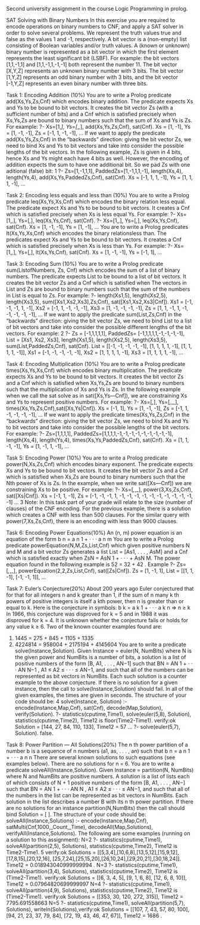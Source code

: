 Second university assignment in the course Logic Programming in prolog.

SAT Solving with Binary Numbers
In this exercise you are required to encode operations on binary numbers to CNF,
and apply a SAT solver in order to solve several problems.
We represent the truth values true and false as the values 1 and -1, respectively. A bit vector is a (non-empty) list consisting of Boolean variables and/or
truth values. A (known or unknown) binary number is represented as a bit vector
in which the first element represents the least significant bit (LSBF). For example:
the bit vectors [1,1,-1,1] and [1,1,-1,1,-1,-1] both represent the number 11. The bit
vector [X,Y,Z] represents an unknown binary number with 3 bits. The bit vector
[1,Y,Z] represents an odd binary number with 3 bits, and the bit vector [-1,Y,Z]
represents an even binary number with three bits.


Task 1: Encoding Addition (10%)
You are to write a Prolog predicate add(Xs,Ys,Zs,Cnf) which encodes binary addition. The predicate expects Xs and Ys to be bound to bit vectors. It creates the
bit vector Zs (with a sufficient number of bits) and a Cnf which is satisfied precisely
when Xs,Ys,Zs are bound to binary numbers such that the sum of Xs and Ys is Zs.
For example:
?- Xs=[1,_], Ys=[_,_,_], add(Xs,Ys,Zs,Cnf), sat(Cnf).
Xs = [1, -1],
Ys = [1, -1, -1],
Zs = [-1, 1, -1, -1],
...
If we want to apply the predicate add(Xs,Ys,Zs,Cnf) in the “backwards” direction: giving the bit vector Zs, we need to bind Xs and Ys to bit vectors and take
into consider the possible lengths of the bit vectors. In the following example, Zs
is given in 4 bits, hence Xs and Ys might each have 4 bits as well. However, the
encoding of addition expects the sum to have one additional bit. So we pad Zs with
one aditional (false) bit:
1
?- Zs=[1,-1,1,1], PaddedZs=[1,-1,1,1,-1], length(Xs,4), length(Ys,4),
add(Xs,Ys,PaddedZs,Cnf), sat(Cnf).
Xs = [-1, 1, 1, -1],
Ys = [1, 1, 1, -1],
...


Task 2: Encoding less equals and less than (10%)
You are to write a Prolog predicate leq(Xs,Ys,Xs,Cnf) which encodes the binary
relation less equal. The predicate expect Xs and Ys to be bound to bit vectors. It
creates a Cnf which is satisfied precisely when Xs is less equal Ys. For example:
?- Xs=[1,_,_], Ys=[_,_], leq(Xs,Ys,Cnf), sat(Cnf).
?- Xs=[1,_,_], Ys=[_,_], leq(Xs,Ys,Cnf), sat(Cnf).
Xs = [1, -1, -1],
Ys = [1, -1],
...
You are to write a Prolog predicates lt(Xs,Ys,Xs,Cnf) which encodes the binary
relationsless than. The predicates expect Xs and Ys to be bound to bit vectors. It
creates a Cnf which is satisfied precisely when Xs is less than Ys. For example:
?- Xs=[1,_,_], Ys=[_,_], lt(Xs,Ys,Cnf), sat(Cnf).
Xs = [1, -1, -1],
Ys = [-1, 1],
...


Task 3: Encoding Sum (10%)
You are to write a Prolog predicate sum(ListofNumbers, Zs, Cnf) which encodes
the sum of a list of binary numbers. The predicate expects List to be bound to a
list of bit vectors. It creates the bit vector Zs and a Cnf which is satisfied when
The vectors in List and Zs are bound to binary numbers such that the sum of the
numbers in List is equal to Zs. For example:
?- length(Xs1,5), length(Xs2,5), length(Xs3,5), sum([Xs1,Xs2,Xs3],Zs,Cnf),
sat([Xs1,Xs2,Xs3|Cnf]).
Xs1 = [-1, -1, -1, 1, -1],
Xs2 = [-1, 1, -1, -1, -1],
Xs3 = [1, -1, -1, -1, -1],
Zs = [1, 1, -1, 1, -1, -1, -1, -1, -1],
...
If we want to apply the predicate sum(List,Zs,Cnf) in the “backwards” direction: giving the bit vector Zs, we need to bind List to a list of bit vectors and take
into consider the possible different lengths of the bit vectors. For example:
2
?- Zs = [-1,1,1,1,1], PaddedZs= [-1,1,1,1,1,-1,-1,-1,-1], List = [Xs1, Xs2, Xs3],
length(Xs1,5), length(Xs2,5), length(Xs3,5),
sum(List,PaddedZs,Cnf), sat(Cnf).
List = [[-1, -1, -1, -1, -1], [1, 1, 1, 1, -1], [1, 1, 1, 1, -1]],
Xs1 = [-1, -1, -1, -1, -1],
Xs2 = [1, 1, 1, 1, -1],
Xs3 = [1, 1, 1, 1, -1],
...


Task 4: Encoding Multiplication (10%)
You are to write a Prolog predicate times(Xs,Ys,Xs,Cnf) which encodes binary
multiplication. The predicate expects Xs and Ys to be bound to bit vectors. It
creates the bit vector Zs and a Cnf which is satisfied when Xs,Ys,Zs are bound to
binary numbers such that the multiplication of Xs and Ys is Zs. In the following
example when we call the sat solve as in sat([Xs,Ys—Cnf]), we are constraining Xs
and Ys to represent positive numbers. For example:
?- Xs=[_,_], Ys=[_,_,_], times(Xs,Ys,Zs,Cnf),sat([Xs,Ys|Cnf]).
Xs = [-1, 1],
Ys = [1, -1, -1],
Zs = [-1, 1, -1, -1, -1, -1],
...
If we want to apply the predicate times(Xs,Ys,Zs,Cnf) in the “backwards”
direction: giving the bit vector Zs, we need to bind Xs and Ys to bit vectors and
take into consider the possible lengths of the bit vectors. For example:
?- Zs=[1,1,1,1], PaddedZs=[1,1,1,1,-1,-1,-1,-1,-1,-1,-1,-1,-1],
length(Xs,4), length(Ys,4), times(Xs,Ys,PaddedZs,Cnf), sat(Cnf).
Xs = [1, 1, -1, -1],
Ys = [1, -1, 1, -1],
...


Task 5: Encoding Power (10%)
You are to write a Prolog predicate power(N,Xs,Zs,Cnf) which encodes binary
exponent. The predicate expects Xs and Ys to be bound to bit vectors. It creates
the bit vector Zs and a Cnf which is satisfied when Xs,Zs are bound to binary
numbers such that the Nth power of Xs is Zs. In the example, when we write
sat([Xs—Cnf]) we are constraining Xs to be positive. For example:
?- Xs=[_,_,_], power(3,Xs,Zs,Cnf), sat([Xs|Cnf]).
Xs = [-1, 1, -1],
Zs = [-1, -1, -1, 1, -1, -1, -1, -1, -1, -1, -1, -1, -1, -1, -1]
...
3
Note: In this task part of your grade will relate to the size (number of clauses)
of the CNF encoding. For the previous example, there is a solution which creates a
CNF with less than 500 clauses. For the similar query with power(7,Xs,Zs,Cnf),
there is an encoding with less than 9000 clauses.


Task 6: Encoding Power Equations(10%)
An (n, m) power equation is an equation of the form
b
n = a
n
1 + · · · a
n
m
You are to write a Prolog predicate powerEquation(N,M,Zs,List,Cnf) which
given positive numbers N and M and a bit vector Zs generates a list List =
[As1, . . . , AsM] and a Cnf which is satisfied exactly when ZsN = AsN
1 + · · · + AsN
M.
The power equation found in the following example is 52 = 32 + 42
.
Example
?- Zs=[_,_,_], powerEquation(2,2,Zs,List,Cnf), sat([Zs|Cnf]).
Zs = [1, -1, 1],
List = [[1, 1, -1], [-1, -1, 1]],
...


Task 7: Euler’s Conjecture(20%)
About 200 years ago Euler conjectured that for that for all integers n and k greater
than 1, if the sum of n many k
th powers of positive integers is itself a kth power,
then n is greater than or equal to k. Here is the conjecture in symbols:
b
k = a
k
1 + · · · a
k
n ⇒ n ≥ k
In 1966, this conjecture was disproved for k = 5 and in 1988 it was disproved
for k = 4. It is unknown whether the conjecture fails or holds for any value k ≥ 6.
Two of the known counter examples found are:
1. 1445 = 275 + 845 + 1105 + 1335
2. 4224814 = 958004 + 2175194 + 4145604
You are to write a predicate solve(Instance,Solution). Given Instance =
euler(N, NumBits) where N is the given power and NumBits is a number of bits,
a solution is a list of positive numbers of the form [B, A1, . . . , AN−1] such that
BN = AN
1 + · · · AN
N−1
, A1 ≤ A2 ≤ · · · ≤ AN−1, and such that all of the numbers can
be represented as bit vectors in NumBits. Each such solution is a counter example
to the above conjecture. If there is no solution for a given instance, then the call to
solve(Instance,Solution) should fail. In all of the given examples, the times are
given in seconds.
The structure of your code should be:
4
solve(Instance, Solution) :-
encode(Instance,Map,Cnf),
sat(Cnf),
decode(Map,Solution),
verify(Solution).
?- statistics(cputime,Time1), solve(euler(5,8), Solution),
statistics(cputime,Time2), Time12 is floor(Time2-Time1).
verify:ok
Solution = [144, 27, 84, 110, 133],
Time12 = 57
...
?- solve(euler(5,7), Solution).
false.


Task 8: Power Partition — All Solutions(20%)
The n
th power partition of a number b is a sequence of n numbers (a1, as, . . . , an)
such that
b
n = a
n
1 + · · · a
n
n
There are several known solutions to such equations (see examples below). There
are no solutions for n = 6.
You are to write a predicate solveAll(Instance,Solution). Given Instance =
partition(N, NumBits) where N and NumBits are positive numbers. A solution
is a list of lists each of which consists of N + 1 positive numbers of the form
[B, A1, . . . , AN−] such that BN = AN
1 + · · · AN
N , A1 ≤ A2 ≤ · · · ≤ AN−1, and such
that all of the numbers in the list can be represented as bit vectors in NumBits.
Each solution in the list describes a number B with its n
th power partition. If there
are no solutions for an instance partition(N,NumBits) then the call should bind
Solution = [ ].
The structure of your code should be:
solveAll(Instance,Solutions) :-
encode(Instance,Map,Cnf),
satMulti(Cnf,1000,_Count,_Time),
decodeAll(Map,Solutions),
verifyAll(Instance,Solutions).
The following are some examples (running on a solution to this assignment):
N=2
?- statistics(cputime,Time1), solveAll(partition(2,5), Solutions),
statistics(cputime,Time2), Time12 is Time2-Time1.
5
verify:ok
Solutions = [[5,3,4],[10,6,8],[13,5,12],[15,9,12],[17,8,15],[20,12,16],
[25,7,24],[25,15,20],[26,10,24],[29,20,21],[30,18,24]].
Time12 = 0.018943040999999994 .
N=3
?- statistics(cputime,Time1), solveAll(partition(3,4), Solutions),
statistics(cputime,Time2), Time12 is (Time2-Time1).
verify:ok
Solutions = [[6, 3, 4, 5], [9, 1, 6, 8], [12, 6, 8, 10]],
Time12 = 0.07964820699999997
N=4
?- statistics(cputime,Time1), solveAll(partition(4,9), Solutions),
statistics(cputime,Time2), Time12 is (Time2-Time1).
verify:ok
Solutions = [[353, 30, 120, 272, 315]],
Time12 = 7795.691558663
N=5
?- statistics(cputime,Time1), solveAll(partition(5,7), Solutions), writeln(Solutions),verify:ok
Solutions = [[107, 7, 43, 57, 80, 100], [94, 21, 23, 37, 79, 84],
[72, 19, 43, 46, 47, 67]],
Time12 = 1686 .
